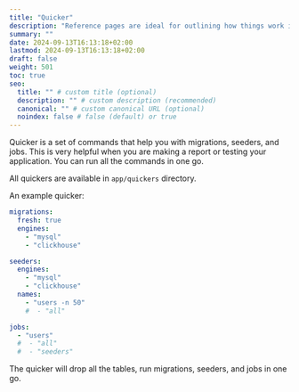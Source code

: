 ```yaml
---
title: "Quicker"
description: "Reference pages are ideal for outlining how things work in terse and clear terms."
summary: ""
date: 2024-09-13T16:13:18+02:00
lastmod: 2024-09-13T16:13:18+02:00
draft: false
weight: 501
toc: true
seo:
  title: "" # custom title (optional)
  description: "" # custom description (recommended)
  canonical: "" # custom canonical URL (optional)
  noindex: false # false (default) or true
---
```


Quicker is a set of commands that help you with migrations, seeders, and jobs. This is very helpful when you are making a report or testing your application. You can run all the commands in one go.

All quickers are available in `app/quickers` directory.

An example quicker:

```yaml {title="app/quickers/test.yaml"}
migrations:
  fresh: true
  engines:
    - "mysql"
    - "clickhouse"

seeders:
  engines:
    - "mysql"
    - "clickhouse"
  names:
    - "users -n 50"
    #  - "all"

jobs:
  - "users"
  #  - "all"
  #  - "seeders"

```

The quicker will drop all the tables, run migrations, seeders, and jobs in one go.
